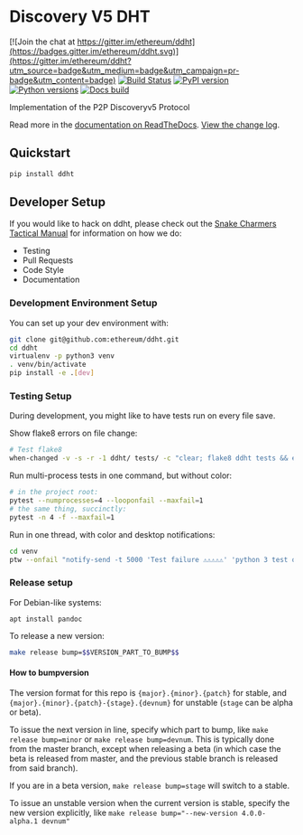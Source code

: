 # Discovery V5 DHT

[![Join the chat at https://gitter.im/ethereum/ddht](https://badges.gitter.im/ethereum/ddht.svg)](https://gitter.im/ethereum/ddht?utm_source=badge&utm_medium=badge&utm_campaign=pr-badge&utm_content=badge)
[![Build Status](https://circleci.com/gh/ethereum/ddht.svg?style=shield)](https://circleci.com/gh/ethereum/ddht)
[![PyPI version](https://badge.fury.io/py/ddht.svg)](https://badge.fury.io/py/ddht)
[![Python versions](https://img.shields.io/pypi/pyversions/ddht.svg)](https://pypi.python.org/pypi/ddht)
[![Docs build](https://readthedocs.org/projects/ddht/badge/?version=latest)](http://ddht.readthedocs.io/en/latest/?badge=latest)
   

Implementation of the P2P Discoveryv5 Protocol

Read more in the [documentation on ReadTheDocs](https://ddht.readthedocs.io/). [View the change log](https://ddht.readthedocs.io/en/latest/releases.html).

## Quickstart

```sh
pip install ddht
```

## Developer Setup

If you would like to hack on ddht, please check out the [Snake Charmers
Tactical Manual](https://github.com/ethereum/snake-charmers-tactical-manual)
for information on how we do:

- Testing
- Pull Requests
- Code Style
- Documentation

### Development Environment Setup

You can set up your dev environment with:

```sh
git clone git@github.com:ethereum/ddht.git
cd ddht
virtualenv -p python3 venv
. venv/bin/activate
pip install -e .[dev]
```

### Testing Setup

During development, you might like to have tests run on every file save.

Show flake8 errors on file change:

```sh
# Test flake8
when-changed -v -s -r -1 ddht/ tests/ -c "clear; flake8 ddht tests && echo 'flake8 success' || echo 'error'"
```

Run multi-process tests in one command, but without color:

```sh
# in the project root:
pytest --numprocesses=4 --looponfail --maxfail=1
# the same thing, succinctly:
pytest -n 4 -f --maxfail=1
```

Run in one thread, with color and desktop notifications:

```sh
cd venv
ptw --onfail "notify-send -t 5000 'Test failure ⚠⚠⚠⚠⚠' 'python 3 test on ddht failed'" ../tests ../ddht
```

### Release setup

For Debian-like systems:
```
apt install pandoc
```

To release a new version:

```sh
make release bump=$$VERSION_PART_TO_BUMP$$
```

#### How to bumpversion

The version format for this repo is `{major}.{minor}.{patch}` for stable, and
`{major}.{minor}.{patch}-{stage}.{devnum}` for unstable (`stage` can be alpha or beta).

To issue the next version in line, specify which part to bump,
like `make release bump=minor` or `make release bump=devnum`. This is typically done from the
master branch, except when releasing a beta (in which case the beta is released from master,
and the previous stable branch is released from said branch).

If you are in a beta version, `make release bump=stage` will switch to a stable.

To issue an unstable version when the current version is stable, specify the
new version explicitly, like `make release bump="--new-version 4.0.0-alpha.1 devnum"`
